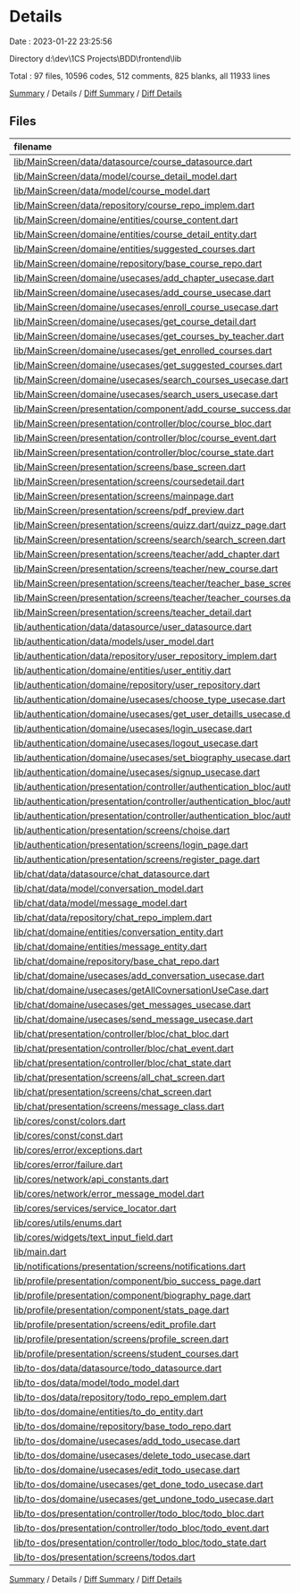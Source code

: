 # Details

Date : 2023-01-22 23:25:56

Directory d:\\dev\\1CS Projects\\BDD\\frontend\\lib

Total : 97 files,  10596 codes, 512 comments, 825 blanks, all 11933 lines

[Summary](results.md) / Details / [Diff Summary](diff.md) / [Diff Details](diff-details.md)

## Files
| filename | language | code | comment | blank | total |
| :--- | :--- | ---: | ---: | ---: | ---: |
| [lib/MainScreen/data/datasource/course_datasource.dart](/lib/MainScreen/data/datasource/course_datasource.dart) | Dart | 189 | 6 | 21 | 216 |
| [lib/MainScreen/data/model/course_detail_model.dart](/lib/MainScreen/data/model/course_detail_model.dart) | Dart | 58 | 24 | 13 | 95 |
| [lib/MainScreen/data/model/course_model.dart](/lib/MainScreen/data/model/course_model.dart) | Dart | 24 | 7 | 4 | 35 |
| [lib/MainScreen/data/repository/course_repo_implem.dart](/lib/MainScreen/data/repository/course_repo_implem.dart) | Dart | 104 | 0 | 12 | 116 |
| [lib/MainScreen/domaine/entities/course_content.dart](/lib/MainScreen/domaine/entities/course_content.dart) | Dart | 66 | 12 | 14 | 92 |
| [lib/MainScreen/domaine/entities/course_detail_entity.dart](/lib/MainScreen/domaine/entities/course_detail_entity.dart) | Dart | 29 | 4 | 5 | 38 |
| [lib/MainScreen/domaine/entities/suggested_courses.dart](/lib/MainScreen/domaine/entities/suggested_courses.dart) | Dart | 23 | 1 | 4 | 28 |
| [lib/MainScreen/domaine/repository/base_course_repo.dart](/lib/MainScreen/domaine/repository/base_course_repo.dart) | Dart | 19 | 0 | 6 | 25 |
| [lib/MainScreen/domaine/usecases/add_chapter_usecase.dart](/lib/MainScreen/domaine/usecases/add_chapter_usecase.dart) | Dart | 12 | 0 | 4 | 16 |
| [lib/MainScreen/domaine/usecases/add_course_usecase.dart](/lib/MainScreen/domaine/usecases/add_course_usecase.dart) | Dart | 11 | 0 | 4 | 15 |
| [lib/MainScreen/domaine/usecases/enroll_course_usecase.dart](/lib/MainScreen/domaine/usecases/enroll_course_usecase.dart) | Dart | 10 | 0 | 4 | 14 |
| [lib/MainScreen/domaine/usecases/get_course_detail.dart](/lib/MainScreen/domaine/usecases/get_course_detail.dart) | Dart | 11 | 0 | 4 | 15 |
| [lib/MainScreen/domaine/usecases/get_courses_by_teacher.dart](/lib/MainScreen/domaine/usecases/get_courses_by_teacher.dart) | Dart | 11 | 0 | 4 | 15 |
| [lib/MainScreen/domaine/usecases/get_enrolled_courses.dart](/lib/MainScreen/domaine/usecases/get_enrolled_courses.dart) | Dart | 11 | 0 | 4 | 15 |
| [lib/MainScreen/domaine/usecases/get_suggested_courses.dart](/lib/MainScreen/domaine/usecases/get_suggested_courses.dart) | Dart | 11 | 0 | 4 | 15 |
| [lib/MainScreen/domaine/usecases/search_courses_usecase.dart](/lib/MainScreen/domaine/usecases/search_courses_usecase.dart) | Dart | 11 | 0 | 4 | 15 |
| [lib/MainScreen/domaine/usecases/search_users_usecase.dart](/lib/MainScreen/domaine/usecases/search_users_usecase.dart) | Dart | 11 | 0 | 4 | 15 |
| [lib/MainScreen/presentation/component/add_course_success.dart](/lib/MainScreen/presentation/component/add_course_success.dart) | Dart | 77 | 1 | 3 | 81 |
| [lib/MainScreen/presentation/controller/bloc/course_bloc.dart](/lib/MainScreen/presentation/controller/bloc/course_bloc.dart) | Dart | 206 | 14 | 15 | 235 |
| [lib/MainScreen/presentation/controller/bloc/course_event.dart](/lib/MainScreen/presentation/controller/bloc/course_event.dart) | Dart | 51 | 0 | 19 | 70 |
| [lib/MainScreen/presentation/controller/bloc/course_state.dart](/lib/MainScreen/presentation/controller/bloc/course_state.dart) | Dart | 140 | 30 | 17 | 187 |
| [lib/MainScreen/presentation/screens/base_screen.dart](/lib/MainScreen/presentation/screens/base_screen.dart) | Dart | 106 | 15 | 9 | 130 |
| [lib/MainScreen/presentation/screens/coursedetail.dart](/lib/MainScreen/presentation/screens/coursedetail.dart) | Dart | 429 | 10 | 15 | 454 |
| [lib/MainScreen/presentation/screens/mainpage.dart](/lib/MainScreen/presentation/screens/mainpage.dart) | Dart | 576 | 1 | 20 | 597 |
| [lib/MainScreen/presentation/screens/pdf_preview.dart](/lib/MainScreen/presentation/screens/pdf_preview.dart) | Dart | 20 | 0 | 4 | 24 |
| [lib/MainScreen/presentation/screens/quizz.dart/quizz_page.dart](/lib/MainScreen/presentation/screens/quizz.dart/quizz_page.dart) | Dart | 446 | 45 | 10 | 501 |
| [lib/MainScreen/presentation/screens/search/search_screen.dart](/lib/MainScreen/presentation/screens/search/search_screen.dart) | Dart | 313 | 17 | 15 | 345 |
| [lib/MainScreen/presentation/screens/teacher/add_chapter.dart](/lib/MainScreen/presentation/screens/teacher/add_chapter.dart) | Dart | 761 | 35 | 31 | 827 |
| [lib/MainScreen/presentation/screens/teacher/new_course.dart](/lib/MainScreen/presentation/screens/teacher/new_course.dart) | Dart | 885 | 26 | 29 | 940 |
| [lib/MainScreen/presentation/screens/teacher/teacher_base_screen.dart](/lib/MainScreen/presentation/screens/teacher/teacher_base_screen.dart) | Dart | 97 | 15 | 10 | 122 |
| [lib/MainScreen/presentation/screens/teacher/teacher_courses.dart](/lib/MainScreen/presentation/screens/teacher/teacher_courses.dart) | Dart | 225 | 23 | 10 | 258 |
| [lib/MainScreen/presentation/screens/teacher_detail.dart](/lib/MainScreen/presentation/screens/teacher_detail.dart) | Dart | 262 | 1 | 9 | 272 |
| [lib/authentication/data/datasource/user_datasource.dart](/lib/authentication/data/datasource/user_datasource.dart) | Dart | 184 | 1 | 24 | 209 |
| [lib/authentication/data/models/user_model.dart](/lib/authentication/data/models/user_model.dart) | Dart | 34 | 0 | 4 | 38 |
| [lib/authentication/data/repository/user_repository_implem.dart](/lib/authentication/data/repository/user_repository_implem.dart) | Dart | 75 | 0 | 14 | 89 |
| [lib/authentication/domaine/entities/user_entitiy.dart](/lib/authentication/domaine/entities/user_entitiy.dart) | Dart | 19 | 0 | 4 | 23 |
| [lib/authentication/domaine/repository/user_repository.dart](/lib/authentication/domaine/repository/user_repository.dart) | Dart | 12 | 1 | 14 | 27 |
| [lib/authentication/domaine/usecases/choose_type_usecase.dart](/lib/authentication/domaine/usecases/choose_type_usecase.dart) | Dart | 10 | 0 | 4 | 14 |
| [lib/authentication/domaine/usecases/get_user_detaills_usecase.dart](/lib/authentication/domaine/usecases/get_user_detaills_usecase.dart) | Dart | 11 | 0 | 4 | 15 |
| [lib/authentication/domaine/usecases/login_usecase.dart](/lib/authentication/domaine/usecases/login_usecase.dart) | Dart | 11 | 0 | 4 | 15 |
| [lib/authentication/domaine/usecases/logout_usecase.dart](/lib/authentication/domaine/usecases/logout_usecase.dart) | Dart | 10 | 0 | 5 | 15 |
| [lib/authentication/domaine/usecases/set_biography_usecase.dart](/lib/authentication/domaine/usecases/set_biography_usecase.dart) | Dart | 10 | 0 | 4 | 14 |
| [lib/authentication/domaine/usecases/signup_usecase.dart](/lib/authentication/domaine/usecases/signup_usecase.dart) | Dart | 11 | 0 | 5 | 16 |
| [lib/authentication/presentation/controller/authentication_bloc/authentication_bloc.dart](/lib/authentication/presentation/controller/authentication_bloc/authentication_bloc.dart) | Dart | 139 | 0 | 11 | 150 |
| [lib/authentication/presentation/controller/authentication_bloc/authentication_event.dart](/lib/authentication/presentation/controller/authentication_bloc/authentication_event.dart) | Dart | 42 | 0 | 18 | 60 |
| [lib/authentication/presentation/controller/authentication_bloc/authentication_state.dart](/lib/authentication/presentation/controller/authentication_bloc/authentication_state.dart) | Dart | 40 | 0 | 19 | 59 |
| [lib/authentication/presentation/screens/choise.dart](/lib/authentication/presentation/screens/choise.dart) | Dart | 215 | 0 | 5 | 220 |
| [lib/authentication/presentation/screens/login_page.dart](/lib/authentication/presentation/screens/login_page.dart) | Dart | 359 | 7 | 14 | 380 |
| [lib/authentication/presentation/screens/register_page.dart](/lib/authentication/presentation/screens/register_page.dart) | Dart | 328 | 1 | 16 | 345 |
| [lib/chat/data/datasource/chat_datasource.dart](/lib/chat/data/datasource/chat_datasource.dart) | Dart | 102 | 4 | 12 | 118 |
| [lib/chat/data/model/conversation_model.dart](/lib/chat/data/model/conversation_model.dart) | Dart | 19 | 17 | 8 | 44 |
| [lib/chat/data/model/message_model.dart](/lib/chat/data/model/message_model.dart) | Dart | 32 | 3 | 7 | 42 |
| [lib/chat/data/repository/chat_repo_implem.dart](/lib/chat/data/repository/chat_repo_implem.dart) | Dart | 49 | 0 | 7 | 56 |
| [lib/chat/domaine/entities/conversation_entity.dart](/lib/chat/domaine/entities/conversation_entity.dart) | Dart | 17 | 1 | 4 | 22 |
| [lib/chat/domaine/entities/message_entity.dart](/lib/chat/domaine/entities/message_entity.dart) | Dart | 23 | 1 | 3 | 27 |
| [lib/chat/domaine/repository/base_chat_repo.dart](/lib/chat/domaine/repository/base_chat_repo.dart) | Dart | 11 | 4 | 5 | 20 |
| [lib/chat/domaine/usecases/add_conversation_usecase.dart](/lib/chat/domaine/usecases/add_conversation_usecase.dart) | Dart | 10 | 0 | 4 | 14 |
| [lib/chat/domaine/usecases/getAllCovnersationUseCase.dart](/lib/chat/domaine/usecases/getAllCovnersationUseCase.dart) | Dart | 11 | 0 | 4 | 15 |
| [lib/chat/domaine/usecases/get_messages_usecase.dart](/lib/chat/domaine/usecases/get_messages_usecase.dart) | Dart | 11 | 0 | 4 | 15 |
| [lib/chat/domaine/usecases/send_message_usecase.dart](/lib/chat/domaine/usecases/send_message_usecase.dart) | Dart | 11 | 0 | 4 | 15 |
| [lib/chat/presentation/controller/bloc/chat_bloc.dart](/lib/chat/presentation/controller/bloc/chat_bloc.dart) | Dart | 99 | 4 | 8 | 111 |
| [lib/chat/presentation/controller/bloc/chat_event.dart](/lib/chat/presentation/controller/bloc/chat_event.dart) | Dart | 25 | 0 | 10 | 35 |
| [lib/chat/presentation/controller/bloc/chat_state.dart](/lib/chat/presentation/controller/bloc/chat_state.dart) | Dart | 67 | 9 | 8 | 84 |
| [lib/chat/presentation/screens/all_chat_screen.dart](/lib/chat/presentation/screens/all_chat_screen.dart) | Dart | 216 | 11 | 11 | 238 |
| [lib/chat/presentation/screens/chat_screen.dart](/lib/chat/presentation/screens/chat_screen.dart) | Dart | 174 | 46 | 23 | 243 |
| [lib/chat/presentation/screens/message_class.dart](/lib/chat/presentation/screens/message_class.dart) | Dart | 10 | 0 | 1 | 11 |
| [lib/cores/const/colors.dart](/lib/cores/const/colors.dart) | Dart | 7 | 0 | 1 | 8 |
| [lib/cores/const/const.dart](/lib/cores/const/const.dart) | Dart | 3 | 0 | 0 | 3 |
| [lib/cores/error/exceptions.dart](/lib/cores/error/exceptions.dart) | Dart | 9 | 1 | 8 | 18 |
| [lib/cores/error/failure.dart](/lib/cores/error/failure.dart) | Dart | 13 | 0 | 7 | 20 |
| [lib/cores/network/api_constants.dart](/lib/cores/network/api_constants.dart) | Dart | 16 | 0 | 6 | 22 |
| [lib/cores/network/error_message_model.dart](/lib/cores/network/error_message_model.dart) | Dart | 17 | 0 | 4 | 21 |
| [lib/cores/services/service_locator.dart](/lib/cores/services/service_locator.dart) | Dart | 88 | 12 | 11 | 111 |
| [lib/cores/utils/enums.dart](/lib/cores/utils/enums.dart) | Dart | 5 | 0 | 0 | 5 |
| [lib/cores/widgets/text_input_field.dart](/lib/cores/widgets/text_input_field.dart) | Dart | 45 | 1 | 4 | 50 |
| [lib/main.dart](/lib/main.dart) | Dart | 34 | 0 | 5 | 39 |
| [lib/notifications/presentation/screens/notifications.dart](/lib/notifications/presentation/screens/notifications.dart) | Dart | 69 | 0 | 6 | 75 |
| [lib/profile/presentation/component/bio_success_page.dart](/lib/profile/presentation/component/bio_success_page.dart) | Dart | 77 | 1 | 3 | 81 |
| [lib/profile/presentation/component/biography_page.dart](/lib/profile/presentation/component/biography_page.dart) | Dart | 138 | 5 | 6 | 149 |
| [lib/profile/presentation/component/stats_page.dart](/lib/profile/presentation/component/stats_page.dart) | Dart | 260 | 2 | 10 | 272 |
| [lib/profile/presentation/screens/edit_profile.dart](/lib/profile/presentation/screens/edit_profile.dart) | Dart | 137 | 0 | 4 | 141 |
| [lib/profile/presentation/screens/profile_screen.dart](/lib/profile/presentation/screens/profile_screen.dart) | Dart | 444 | 27 | 18 | 489 |
| [lib/profile/presentation/screens/student_courses.dart](/lib/profile/presentation/screens/student_courses.dart) | Dart | 14 | 0 | 3 | 17 |
| [lib/to-dos/data/datasource/todo_datasource.dart](/lib/to-dos/data/datasource/todo_datasource.dart) | Dart | 87 | 2 | 10 | 99 |
| [lib/to-dos/data/model/todo_model.dart](/lib/to-dos/data/model/todo_model.dart) | Dart | 24 | 0 | 4 | 28 |
| [lib/to-dos/data/repository/todo_repo_emplem.dart](/lib/to-dos/data/repository/todo_repo_emplem.dart) | Dart | 61 | 0 | 8 | 69 |
| [lib/to-dos/domaine/entities/to_do_entity.dart](/lib/to-dos/domaine/entities/to_do_entity.dart) | Dart | 15 | 1 | 4 | 20 |
| [lib/to-dos/domaine/repository/base_todo_repo.dart](/lib/to-dos/domaine/repository/base_todo_repo.dart) | Dart | 10 | 0 | 3 | 13 |
| [lib/to-dos/domaine/usecases/add_todo_usecase.dart](/lib/to-dos/domaine/usecases/add_todo_usecase.dart) | Dart | 11 | 0 | 4 | 15 |
| [lib/to-dos/domaine/usecases/delete_todo_usecase.dart](/lib/to-dos/domaine/usecases/delete_todo_usecase.dart) | Dart | 11 | 0 | 4 | 15 |
| [lib/to-dos/domaine/usecases/edit_todo_usecase.dart](/lib/to-dos/domaine/usecases/edit_todo_usecase.dart) | Dart | 11 | 0 | 4 | 15 |
| [lib/to-dos/domaine/usecases/get_done_todo_usecase.dart](/lib/to-dos/domaine/usecases/get_done_todo_usecase.dart) | Dart | 11 | 0 | 4 | 15 |
| [lib/to-dos/domaine/usecases/get_undone_todo_usecase.dart](/lib/to-dos/domaine/usecases/get_undone_todo_usecase.dart) | Dart | 11 | 0 | 4 | 15 |
| [lib/to-dos/presentation/controller/todo_bloc/todo_bloc.dart](/lib/to-dos/presentation/controller/todo_bloc/todo_bloc.dart) | Dart | 74 | 0 | 7 | 81 |
| [lib/to-dos/presentation/controller/todo_bloc/todo_event.dart](/lib/to-dos/presentation/controller/todo_bloc/todo_event.dart) | Dart | 17 | 0 | 9 | 26 |
| [lib/to-dos/presentation/controller/todo_bloc/todo_state.dart](/lib/to-dos/presentation/controller/todo_bloc/todo_state.dart) | Dart | 55 | 11 | 7 | 73 |
| [lib/to-dos/presentation/screens/todos.dart](/lib/to-dos/presentation/screens/todos.dart) | Dart | 1,220 | 52 | 34 | 1,306 |

[Summary](results.md) / Details / [Diff Summary](diff.md) / [Diff Details](diff-details.md)